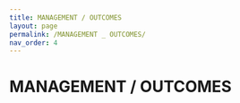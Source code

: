 ```yaml
---
title: MANAGEMENT / OUTCOMES
layout: page
permalink: /MANAGEMENT _ OUTCOMES/
nav_order: 4
---
```


# MANAGEMENT / OUTCOMES     
